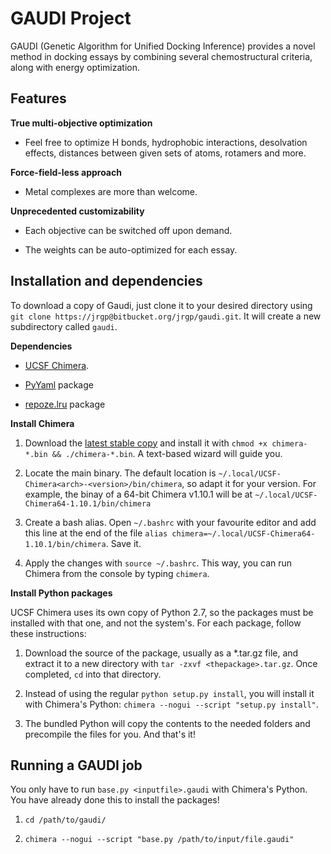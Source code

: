 # GAUDI Project
GAUDI (Genetic Algorithm for Unified Docking Inference) provides a novel method in docking essays by combining several chemostructural criteria, along with energy optimization.

## Features
**True multi-objective optimization**

* Feel free to optimize H bonds, hydrophobic interactions, desolvation effects, distances between given sets of atoms, rotamers and more.

**Force-field-less approach**

* Metal complexes are more than welcome.

**Unprecedented customizability**

* Each objective can be switched off upon demand.

* The weights can be auto-optimized for each essay.

## Installation and dependencies
To download a copy of Gaudi, just clone it to your desired directory using `git clone https://jrgp@bitbucket.org/jrgp/gaudi.git`. It will create a new subdirectory called `gaudi`.

**Dependencies**

* [UCSF Chimera](http://www.cgl.ucsf.edu/chimera/download.html).

* [PyYaml]() package

* [repoze.lru]() package

**Install Chimera**

1. Download the [latest stable copy](http://www.cgl.ucsf.edu/chimera/download.html) and install it with `chmod +x chimera-*.bin && ./chimera-*.bin`. A text-based wizard will guide you. 

2. Locate the main binary. The default location is `~/.local/UCSF-Chimera<arch>-<version>/bin/chimera`, so adapt it for your version. For example, the binay of a 64-bit Chimera v1.10.1 will be at `~/.local/UCSF-Chimera64-1.10.1/bin/chimera`

3. Create a bash alias. Open `~/.bashrc` with your favourite editor and add this line at the end of the file `alias chimera=~/.local/UCSF-Chimera64-1.10.1/bin/chimera`. Save it.

4. Apply the changes with `source ~/.bashrc`. This way, you can run Chimera from the console by typing `chimera`.

**Install Python packages**

UCSF Chimera uses its own copy of Python 2.7, so the packages must be installed with that one, and not the system's. For each package, follow these instructions:

1. Download the source of the package, usually as a *.tar.gz file, and extract it to a new directory with `tar -zxvf <thepackage>.tar.gz`. Once completed, `cd` into that directory.

2. Instead of using the regular `python setup.py install`, you will install it with Chimera's Python: `chimera --nogui --script "setup.py install"`.

3. The bundled Python will copy the contents to the needed folders and precompile the files for you. And that's it!

## Running a GAUDI job
You only have to run `base.py <inputfile>.gaudi` with Chimera's Python. You have already done this to install the packages!

1. `cd /path/to/gaudi/`

2. `chimera --nogui --script "base.py /path/to/input/file.gaudi"`